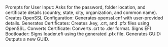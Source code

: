 Prompts for User Input: Asks for the password, folder location, and certificate details (country, state, city, organization, and common name).
Creates OpenSSL Configuration: Generates openssl.cnf with user-provided details.
Generates Certificates: Creates .key, .crt, and .pfx files using OpenSSL.
Converts Certificate: Converts .crt to .der format.
Signs EFI Bootloader: Signs loader.efi using the generated .pfx file.
Generates GUID: Outputs a new GUID.
